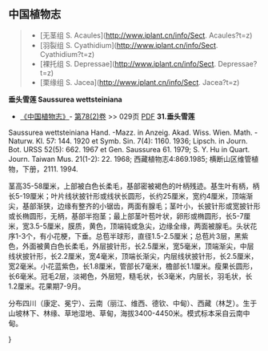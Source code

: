 

## 中国植物志

> * [无茎组  S.  Acaules](http://www.iplant.cn/info/Sect. Acaules?t=z)
> * [羽裂组  S.  Cyathidium](http://www.iplant.cn/info/Sect. Cyathidium?t=z)
> * [裸托组  S.  Depressae](http://www.iplant.cn/info/Sect. Depressae?t=z)
> * [栗缘组  S.  Jacea](http://www.iplant.cn/info/Sect. Jacea?t=z)

**垂头雪莲 Saussurea wettsteiniana**

* [《中国植物志》](http://www.iplant.cn/frps)- [第78(2)卷](http://www.iplant.cn/frps/vol/78(2)) >> 029页 [PDF](http://www.iplant.cn/frps/pdf/78(2)/029.pdf)
**31.垂头雪莲**

Saussurea wettsteiniana Hand. -Mazz. in Anzeig. Akad. Wiss. Wien. Math. -Naturw. Kl. 57: 144. 1920 et Symb. Sin. 7(4): 1160. 1936; Lipsch. in Journ. Bot. URSS 52(5): 662. 1967 et Gen. Saussurea 61. 1979; S. Y. Hu in Quart. Journ. Taiwan Mus. 21(1-2): 22. 1968; 西藏植物志4:869.1985; 横断山区维管植物，下册，2111. 1994.

茎高35-58厘米，上部被白色长柔毛，基部密被褐色的叶柄残迹。基生叶有柄，柄长5-19厘米；叶片线状披针形或线状长圆形，长约25厘米，宽约4厘米，顶端渐尖，基部渐狭，边缘有整齐的小锯齿，两面有腺毛；茎叶小，长披针形或宽披针形或长椭圆形，无柄，基部半抱茎；最上部茎叶苞叶状，卵形或椭圆形，长5-7厘米，宽3.5-5厘米，膜质，黄色，顶端钝或急尖，边缘全缘，两面被腺毛。头状花序1-3个，有小花梗，下垂。总苞半球形，直径1.5-2.5厘米；总苞片3层，黑紫色，外面被黄白色长柔毛，外层披针形，长2.5厘米，宽5毫米，顶端渐尖，中层线状披针形，长2.2厘米，宽4毫米，顶端长渐尖，内层线状披针形，长2.5厘米，宽2毫米。小花蓝紫色，长1.8厘米，管部长7毫米，檐部长1.1厘米。瘦果长圆形，长6毫米。冠毛2层，淡褐色，外层短，糙毛状，长3毫米，内层长，羽毛状，长1.2厘米。花果期7-9月。

分布四川（康定、冕宁）、云南（丽江、维西、德钦、中甸）、西藏（林芝）。生于山坡林下、林缘、草地湿地、草甸，海拔3400-4450米。模式标本采自云南中甸。

}